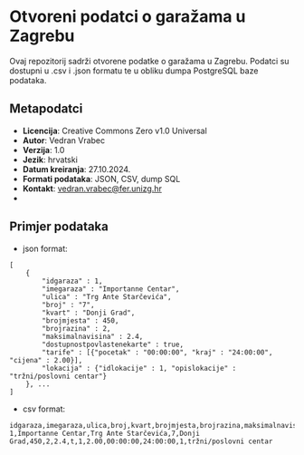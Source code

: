 # Otvoreni podatci o garažama u Zagrebu
Ovaj repozitorij sadrži otvorene podatke o garažama u Zagrebu. Podatci su dostupni u .csv i .json formatu te u obliku dumpa PostgreSQL baze podataka.

## Metapodatci
- **Licencija**: Creative Commons Zero v1.0 Universal
- **Autor**: Vedran Vrabec
- **Verzija**: 1.0
- **Jezik**: hrvatski
- **Datum kreiranja**: 27.10.2024.
- **Formati podataka**: JSON, CSV, dump SQL
- **Kontakt**: vedran.vrabec@fer.unizg.hr
-  

## Primjer podataka
- json format:
```json:
[
    {
        "idgaraza" : 1, 
        "imegaraza" : "Importanne Centar", 
        "ulica" : "Trg Ante Starčevića", 
        "broj" : "7",
        "kvart" : "Donji Grad", 
        "brojmjesta" : 450, 
        "brojrazina" : 2, 
        "maksimalnavisina" : 2.4, 
        "dostupnostpovlastenekarte" : true, 
        "tarife" : [{"pocetak" : "00:00:00", "kraj" : "24:00:00", "cijena" : 2.00}], 
        "lokacija" : {"idlokacije" : 1, "opislokacije" : "tržni/poslovni centar"}
    }, ... 
]
```

- csv format:
```csv:
idgaraza,imegaraza,ulica,broj,kvart,brojmjesta,brojrazina,maksimalnavisina,dostupnostpovlastenekarte,idtarifegaraze,cijena,pocetak,kraj,idlokacije,opislokacije
1,Importanne Centar,Trg Ante Starčevića,7,Donji Grad,450,2,2.4,t,1,2.00,00:00:00,24:00:00,1,tržni/poslovni centar

